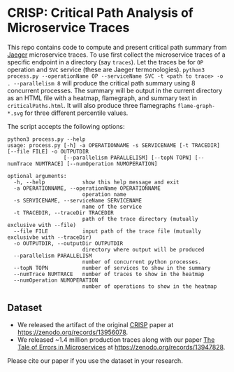 # CRISP: Critical Path Analysis of Microservice Traces

This repo contains code to compute and present critical path summary from [Jaeger](https://github.com/jaegertracing/jaeger) microservice traces.
To use first collect the microservice traces of a specific endpoint in a directory (say `traces`).
Let the traces be for `OP` operation and `SVC` service (these are Jaeger termonologies).
`python3 process.py --operationName OP --serviceName SVC -t <path to trace> -o . --parallelism 8` will produce the critical path summary using 8 concurrent processes. 
The summary will be output in the current directory as an HTML file with a heatmap, flamegraph, and summary text in `criticalPaths.html`.
It will also produce three flamegraphs `flame-graph-*.svg` for three different percentile values.

The script accepts the following options:

```
python3 process.py --help
usage: process.py [-h] -a OPERATIONNAME -s SERVICENAME [-t TRACEDIR] [--file FILE] -o OUTPUTDIR
                  [--parallelism PARALLELISM] [--topN TOPN] [--numTrace NUMTRACE] [--numOperation NUMOPERATION]

optional arguments:
  -h, --help            show this help message and exit
  -a OPERATIONNAME, --operationName OPERATIONNAME
                        operation name
  -s SERVICENAME, --serviceName SERVICENAME
                        name of the service
  -t TRACEDIR, --traceDir TRACEDIR
                        path of the trace directory (mutually exclusive with --file)
  --file FILE           input path of the trace file (mutually exclusivbe with --traceDir)
  -o OUTPUTDIR, --outputDir OUTPUTDIR
                        directory where output will be produced
  --parallelism PARALLELISM
                        number of concurrent python processes.
  --topN TOPN           number of services to show in the summary
  --numTrace NUMTRACE   number of traces to show in the heatmap
  --numOperation NUMOPERATION
                        number of operations to show in the heatmap
```

## Dataset
- We released the artifact of the original [CRISP](https://www.usenix.org/conference/atc22/presentation/zhang-zhizhou) paper at https://zenodo.org/records/13956078.
- We released ~1.4 million production traces along with our paper [The Tale of Errors in Microservices](https://doi.org/10.1145/3700436) at https://zenodo.org/records/13947828.

Please cite our paper if you use the dataset in your research.
